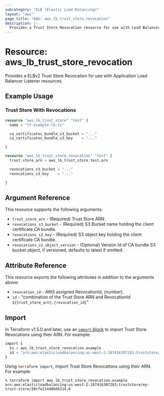 ```yaml
---
subcategory: "ELB (Elastic Load Balancing)"
layout: "aws"
page_title: "AWS: aws_lb_trust_store_revocation"
description: |-
  Provides a Trust Store Revocation resource for use with Load Balancers.
---
```


# Resource: aws_lb_trust_store_revocation

Provides a ELBv2 Trust Store Revocation for use with Application Load Balancer Listener resources.

## Example Usage

### Trust Store With Revocations

```terraform
resource "aws_lb_trust_store" "test" {
  name = "tf-example-lb-ts"

  ca_certificates_bundle_s3_bucket = "..."
  ca_certificates_bundle_s3_key    = "..."

}

resource "aws_lb_trust_store_revocation" "test" {
  trust_store_arn = aws_lb_trust_store.test.arn

  revocations_s3_bucket = "..."
  revocations_s3_key    = "..."

}

```

## Argument Reference

This resource supports the following arguments:

* `trust_store_arn` - (Required) Trust Store ARN.
* `revocations_s3_bucket` - (Required) S3 Bucket name holding the client certificate CA bundle.
* `revocations_s3_key` - (Required) S3 object key holding the client certificate CA bundle.
* `revocations_s3_object_version` - (Optional) Version Id of CA bundle S3 bucket object, if versioned, defaults to latest if omitted.

## Attribute Reference

This resource exports the following attributes in addition to the arguments above:

* `revocation_id` - AWS assigned RevocationId, (number).
* `id` - "combination of the Trust Store ARN and RevocationId `${trust_store_arn},{revocation_id}`"

## Import

In Terraform v1.5.0 and later, use an [`import` block](https://developer.hashicorp.com/terraform/language/import) to import Trust Store Revocations using their ARN. For example:

```terraform
import {
  to = aws_lb_trust_store_revocation.example
  id = "arn:aws:elasticloadbalancing:us-west-2:187416307283:truststore/my-trust-store/20cfe21448b66314,6"
}
```

Using `terraform import`, import Trust Store Revocations using their ARN. For example:

```console
% terraform import aws_lb_trust_store_revocation.example arn:aws:elasticloadbalancing:us-west-2:187416307283:truststore/my-trust-store/20cfe21448b66314,6
```
